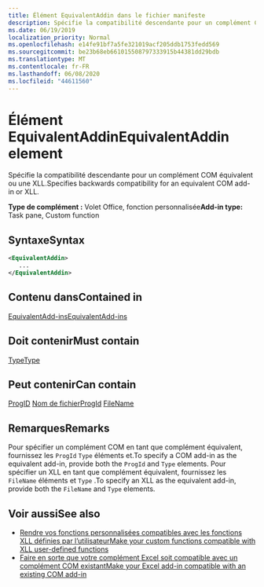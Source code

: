 ```yaml
---
title: Élément EquivalentAddin dans le fichier manifeste
description: Spécifie la compatibilité descendante pour un complément COM équivalent ou une XLL.
ms.date: 06/19/2019
localization_priority: Normal
ms.openlocfilehash: e14fe91bf7a5fe321019acf205ddb1753fedd569
ms.sourcegitcommit: be23b68eb661015508797333915b44381dd29bdb
ms.translationtype: MT
ms.contentlocale: fr-FR
ms.lasthandoff: 06/08/2020
ms.locfileid: "44611560"
---
```

# <a name="equivalentaddin-element"></a><span data-ttu-id="1ad6a-103">Élément EquivalentAddin</span><span class="sxs-lookup"><span data-stu-id="1ad6a-103">EquivalentAddin element</span></span>

<span data-ttu-id="1ad6a-104">Spécifie la compatibilité descendante pour un complément COM équivalent ou une XLL.</span><span class="sxs-lookup"><span data-stu-id="1ad6a-104">Specifies backwards compatibility for an equivalent COM add-in or XLL.</span></span>

<span data-ttu-id="1ad6a-105">**Type de complément :** Volet Office, fonction personnalisée</span><span class="sxs-lookup"><span data-stu-id="1ad6a-105">**Add-in type:** Task pane, Custom function</span></span>

## <a name="syntax"></a><span data-ttu-id="1ad6a-106">Syntaxe</span><span class="sxs-lookup"><span data-stu-id="1ad6a-106">Syntax</span></span>

```XML
<EquivalentAddin>
   ...
</EquivalentAddin>
```

## <a name="contained-in"></a><span data-ttu-id="1ad6a-107">Contenu dans</span><span class="sxs-lookup"><span data-stu-id="1ad6a-107">Contained in</span></span>

[<span data-ttu-id="1ad6a-108">EquivalentAdd-ins</span><span class="sxs-lookup"><span data-stu-id="1ad6a-108">EquivalentAdd-ins</span></span>](equivalentaddins.md)

## <a name="must-contain"></a><span data-ttu-id="1ad6a-109">Doit contenir</span><span class="sxs-lookup"><span data-stu-id="1ad6a-109">Must contain</span></span>

[<span data-ttu-id="1ad6a-110">Type</span><span class="sxs-lookup"><span data-stu-id="1ad6a-110">Type</span></span>](type.md)

## <a name="can-contain"></a><span data-ttu-id="1ad6a-111">Peut contenir</span><span class="sxs-lookup"><span data-stu-id="1ad6a-111">Can contain</span></span>

<span data-ttu-id="1ad6a-112">[ProgID](progid.md) 
 [Nom de fichier](filename.md)</span><span class="sxs-lookup"><span data-stu-id="1ad6a-112">[ProgId](progid.md)
[FileName](filename.md)</span></span>

## <a name="remarks"></a><span data-ttu-id="1ad6a-113">Remarques</span><span class="sxs-lookup"><span data-stu-id="1ad6a-113">Remarks</span></span>

<span data-ttu-id="1ad6a-114">Pour spécifier un complément COM en tant que complément équivalent, fournissez les `ProgId` `Type` éléments et.</span><span class="sxs-lookup"><span data-stu-id="1ad6a-114">To specify a COM add-in as the equivalent add-in, provide both the `ProgId` and `Type` elements.</span></span> <span data-ttu-id="1ad6a-115">Pour spécifier un XLL en tant que complément équivalent, fournissez les `FileName` éléments et `Type` .</span><span class="sxs-lookup"><span data-stu-id="1ad6a-115">To specify an XLL as the equivalent add-in, provide both the `FileName` and `Type` elements.</span></span>

## <a name="see-also"></a><span data-ttu-id="1ad6a-116">Voir aussi</span><span class="sxs-lookup"><span data-stu-id="1ad6a-116">See also</span></span>

- [<span data-ttu-id="1ad6a-117">Rendre vos fonctions personnalisées compatibles avec les fonctions XLL définies par l’utilisateur</span><span class="sxs-lookup"><span data-stu-id="1ad6a-117">Make your custom functions compatible with XLL user-defined functions</span></span>](../../excel/make-custom-functions-compatible-with-xll-udf.md)
- [<span data-ttu-id="1ad6a-118">Faire en sorte que votre complément Excel soit compatible avec un complément COM existant</span><span class="sxs-lookup"><span data-stu-id="1ad6a-118">Make your Excel add-in compatible with an existing COM add-in</span></span>](../../develop/make-office-add-in-compatible-with-existing-com-add-in.md)